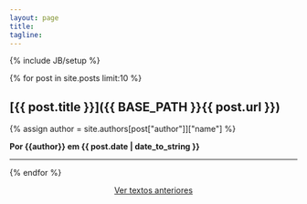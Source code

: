 ```yaml
---
layout: page
title: 
tagline:  
---
```

{% include JB/setup %}

{% for post in site.posts limit:10 %}

## [{{ post.title }}]({{ BASE_PATH }}{{ post.url }})

{% assign author = site.authors[post["author"]]["name"] %}
<p><strong>Por {{author}} em {{ post.date | date_to_string }}</strong></p> 

--------
{% endfor %}

<center	>
<a href="/archive.html">Ver textos anteriores</a>
</center>

